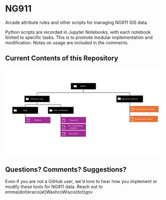 # NG911
Arcade attribute rules and other scripts for managing NG911 GIS data.

Python scripts are recorded in Jupyter Notebooks, with each notebook limited to specific tasks. This is to promote modular implementation and modification. Notes on usage are included in the comments.  


## Current Contents of this Repository

![Overview of the files as of 7/21/2025](https://github.com/Washington-County-GIS/NG911/blob/main/ng911_currentTree.png)



## Questions? Comments? Suggestions?
Even if you are not a GitHub user, we'd love to hear how you implement or modify these tools for NG911 data. Reach out to emma(dot)kraco(at)WashcoWisco(dot)gov
